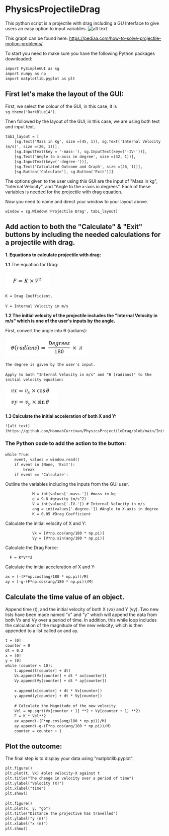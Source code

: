 # PhysicsProjectileDrag
This python script is a projectile with drag including a GU Interface to give users an easy option to input variables.
![alt text](https://th.bing.com/th/id/OIP.uXaOyjOJQfmEgc6iCrMifQHaDS?pid=ImgDet&rs=1)

This graph can be found here: https://pediaa.com/how-to-solve-projectile-motion-problems/

To start you need to make sure you have the following Python packages downloaded:
```
import PySimpleGUI as sg
import numpy as np
import matplotlib.pyplot as plt
```
## First let's make the layout of the GUI:

First, we select the colour of the GUI, in this case, it is ```sg.theme('DarkBlue14')```.

Then followed by the layout of the GUI, in this case, we are using both text and input text. 

```
tab1_layout = [
    [sg.Text('Mass in Kg', size =(45, 1)), sg.Text('Internal Velocity (m/s)', size =(20, 1))],
    [sg.InputText(key = '-mass-'), sg.InputText(key=('-IV-'))],
    [sg.Text('Angle to x-axis in degree', size =(32, 1))],
    [sg.InputText(key=('-degree-'))],
    [sg.Text('Calculated Outcome and Graph', size =(26, 1))],
    [sg.Button('Calculate'), sg.Button('Exit')]] 

```

The options given to the user using this GUI are the input of "Mass in kg", "Internal Velocity", and "Angle to the x-axis in degrees". Each of these variables is needed for the projectile with drag equation. 

Now you need to name and direct your window to your layout above.

```
window = sg.Window('Projectile Drag', tab1_layout)
```

## Add action to both the "Calculate" & "Exit" buttons by including the needed calculations for a projectile with drag.

**1. Equations to calculate projectile with drag:**

   **1.1** The equation for Drag:

![alt text](https://github.com/HannahCurrivan/PhysicsProjectileDrag/blob/main/drag.JPG)

    K = Drag Coefficient.

    V = Internal Velocity in m/s

   **1.2 The initial velocity of the projectile includes the "Internal Velocity in m/s" which is one of the user's inputs by the angle.**

   First, convert the angle into θ (radians):
    
![alt text](https://github.com/HannahCurrivan/PhysicsProjectileDrag/blob/main/degree_radians.JPG)

    The degree is given by the user's input.

    Apply to both "Internal Velocity in m/s" and "θ (radians)" to the initial velocity equation:
   
![alt text](https://github.com/HannahCurrivan/PhysicsProjectileDrag/blob/main/Initial_V.JPG)

   **1.3 Calculate the initial acceleration of both X and Y:**
   
    ![alt text](https://github.com/HannahCurrivan/PhysicsProjectileDrag/blob/main/Initial_A.JPG)

### The Python code to add the action to the button:

```
while True:
    event, values = window.read()
    if event in (None, 'Exit'):
        break
    if event == 'Calculate':
```

Outline the variables including the inputs from the GUI user.

```
            M = int(values['-mass-']) #mass in kg
            g = 9.8 #gravity (m/s^2)
            V = int(values['-IV-']) # Internal Velocity in m/s
            ang = int(values['-degree-']) #Angle to X-axis in degree
            K = 0.05 #Drag Coefficient 

```

Calculate the initial velocity of X and Y:

```
            Vx = [V*np.cos(ang/180 * np.pi)]
            Vy = [V*np.sin(ang/180 * np.pi)]

```
   
Calculate the Drag Force:

```
  F = K*V**2 
```

Calculate the initial acceleration of X and Y:

```
ax = [-(F*np.cos(ang/180 * np.pi))/M]
ay = [-g-(F*np.cos(ang/180 * np.pi))/M]
```

## Calculate the time value of an object.

Append time (t), and the initial velocity of both X (vx) and Y (vy). Two new lists have been made named "x" and "y" which will append the data from both Vx and Vy over a period of time. In addition, this while loop includes the calculation of the magnitude of the new velocity, which is then appended to a list called ax and ay. 

```
t = [0]
counter = 0
dt = 0.2
x = [0]
y = [0]
while (counter < 10):
    t.append(t[counter] + dt)
    Vx.append(Vx[counter] + dt * ax[counter])
    Vy.append(Vy[counter] + dt * ay[counter])
                
    x.append(x[counter] + dt * Vx[counter])
    y.append(y[counter] + dt * Vy[counter])
                
    # Calculate the Magnitude of the new velocity
    Vel = np.sqrt(Vx[counter + 1] **2 + Vy[counter + 1] **2)
    F = K * Vel**2
    ax.append(-(F*np.cos(ang/180 * np.pi))/M)
    ay.append(-g-(F*np.cos(ang/180 * np.pi))/M)
    counter = counter + 1
```

## Plot the outcome:

The final step is to display your data using "matplotlib.pyplot".

```
plt.figure()    
plt.plot(t, Vx) #plot velocity-X against t
plt.title("The change in velocity over a period of time")
plt.ylabel("Velocity (X)")
plt.xlabel("time")
plt.show()
            
plt.figure()
plt.plot(x, y, "go") 
plt.title("Distance the projective has travelled")
plt.ylabel("y (m)")
plt.xlabel("x (m)")
plt.show()
```
